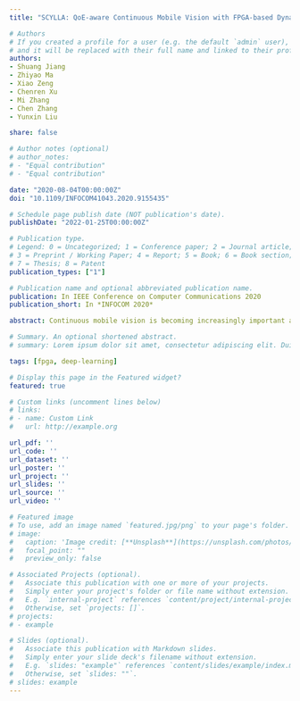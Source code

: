 ```yaml
---
title: "SCYLLA: QoE-aware Continuous Mobile Vision with FPGA-based Dynamic Deep Neural Network Reconfiguration"

# Authors
# If you created a profile for a user (e.g. the default `admin` user), write the username (folder name) here 
# and it will be replaced with their full name and linked to their profile.
authors:
- Shuang Jiang
- Zhiyao Ma
- Xiao Zeng
- Chenren Xu
- Mi Zhang
- Chen Zhang
- Yunxin Liu

share: false

# Author notes (optional)
# author_notes:
# - "Equal contribution"
# - "Equal contribution"

date: "2020-08-04T00:00:00Z"
doi: "10.1109/INFOCOM41043.2020.9155435"

# Schedule page publish date (NOT publication's date).
publishDate: "2022-01-25T00:00:00Z"

# Publication type.
# Legend: 0 = Uncategorized; 1 = Conference paper; 2 = Journal article;
# 3 = Preprint / Working Paper; 4 = Report; 5 = Book; 6 = Book section;
# 7 = Thesis; 8 = Patent
publication_types: ["1"]

# Publication name and optional abbreviated publication name.
publication: In IEEE Conference on Computer Communications 2020
publication_short: In *INFOCOM 2020*

abstract: Continuous mobile vision is becoming increasingly important as it finds compelling applications which substantially improve our everyday life. However, meeting the requirements of quality of experience (QoE) diversity, energy efficiency and multi-tenancy simultaneously represents a significant challenge. In this paper, we present SCYLLA, an FPGA-based framework that enables QoE-aware continuous mobile vision with dynamic reconfiguration to effectively address this challenge. SCYLLA pre-generates a pool of FPGA design and DNN models, and dynamically applies the optimal software-hardware configuration to achieve the maximum overall performance on QoE for concurrent tasks. We implement SCYLLA on state-of-the-art FPGA platform and evaluate SCYLLA using drone-based traffic surveillance application on three datasets. Our evaluation shows that SCYLLA provides much better design flexibility and achieves superior QoE trade-offs than status-quo CPU-based solution that existing continuous mobile vision applications are built upon.

# Summary. An optional shortened abstract.
# summary: Lorem ipsum dolor sit amet, consectetur adipiscing elit. Duis posuere tellus ac convallis placerat. Proin tincidunt magna sed ex sollicitudin condimentum.

tags: [fpga, deep-learning]

# Display this page in the Featured widget?
featured: true

# Custom links (uncomment lines below)
# links:
# - name: Custom Link
#   url: http://example.org

url_pdf: ''
url_code: ''
url_dataset: ''
url_poster: ''
url_project: ''
url_slides: ''
url_source: ''
url_video: ''

# Featured image
# To use, add an image named `featured.jpg/png` to your page's folder. 
# image:
#   caption: 'Image credit: [**Unsplash**](https://unsplash.com/photos/pLCdAaMFLTE)'
#   focal_point: ""
#   preview_only: false

# Associated Projects (optional).
#   Associate this publication with one or more of your projects.
#   Simply enter your project's folder or file name without extension.
#   E.g. `internal-project` references `content/project/internal-project/index.md`.
#   Otherwise, set `projects: []`.
# projects:
# - example

# Slides (optional).
#   Associate this publication with Markdown slides.
#   Simply enter your slide deck's filename without extension.
#   E.g. `slides: "example"` references `content/slides/example/index.md`.
#   Otherwise, set `slides: ""`.
# slides: example
---
```


<!-- {{% callout note %}}
Click the *Cite* button above to demo the feature to enable visitors to import publication metadata into their reference management software.
{{% /callout %}}

{{% callout note %}}
Create your slides in Markdown - click the *Slides* button to check out the example.
{{% /callout %}}

Supplementary notes can be added here, including [code, math, and images](https://wowchemy.com/docs/writing-markdown-latex/). -->
